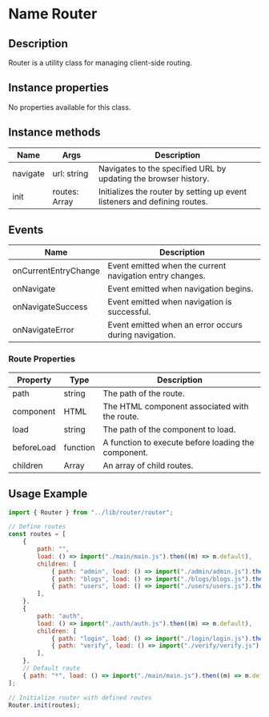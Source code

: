 # Name Router

## Description

Router is a utility class for managing client-side routing.

## Instance properties

No properties available for this class.

## Instance methods

| Name     | Args         | Description                                                  |
| -------- | ------------ | ------------------------------------------------------------ |
| navigate | url: string | Navigates to the specified URL by updating the browser history. |
| init     | routes: Array | Initializes the router by setting up event listeners and defining routes. |

## Events

| Name               | Description                                                 |
| ------------------ | ----------------------------------------------------------- |
| onCurrentEntryChange | Event emitted when the current navigation entry changes.   |
| onNavigate         | Event emitted when navigation begins.                      |
| onNavigateSuccess  | Event emitted when navigation is successful.               |
| onNavigateError    | Event emitted when an error occurs during navigation.      |

### Route Properties

| Property     | Type     | Description                                     |
| ------------ | -------- | ----------------------------------------------- |
| path         | string   | The path of the route.                         |
| component    | HTML     | The HTML component associated with the route.  |
| load         | string   | The path of the component to load.             |
| beforeLoad   | function | A function to execute before loading the component. |
| children     | Array    | An array of child routes.                      |

## Usage Example

```javascript
import { Router } from "../lib/router/router";

// Define routes
const routes = [
    {
        path: "",
        load: () => import("./main/main.js").then((m) => m.default),
        children: [
            { path: "admin", load: () => import("./admin/admin.js").then((m) => m.default) },
            { path: "blogs", load: () => import("./blogs/blogs.js").then((m) => m.default), children: [{ path: "blog", load: () => import("./blog/blog.js").then((m) => m.default) }] },
            { path: "users", load: () => import("./users/users.js").then((m) => m.default), children: [{ path: "user", load: () => import("./user/user.js").then((m) => m.default) }] },
        ],
    },
    {
        path: "auth",
        load: () => import("./auth/auth.js").then((m) => m.default),
        children: [
            { path: "login", load: () => import("./login/login.js").then((m) => m.default) },
            { path: "verify", load: () => import("./verify/verify.js").then((m) => m.default) },
        ],
    },
    // Default route
    { path: "*", load: () => import("./main/main.js").then((m) => m.default) },
];

// Initialize router with defined routes
Router.init(routes);
```

